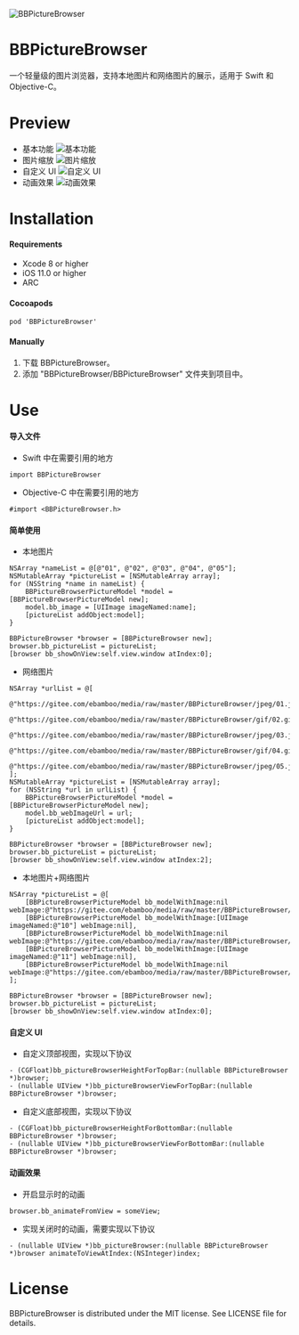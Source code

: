 ![BBPictureBrowser](https://gitee.com/ebamboo/media/raw/master/BBPictureBrowser/readme/title.png)
# BBPictureBrowser
一个轻量级的图片浏览器，支持本地图片和网络图片的展示，适用于 Swift 和 Objective-C。
# Preview
* 基本功能
![基本功能](https://gitee.com/ebamboo/media/raw/master/BBPictureBrowser/readme/simple.gif)
* 图片缩放
![图片缩放](https://gitee.com/ebamboo/media/raw/master/BBPictureBrowser/readme/scale.gif)
* 自定义 UI
![自定义 UI](https://gitee.com/ebamboo/media/raw/master/BBPictureBrowser/readme/customUI.gif)
* 动画效果
![动画效果](https://gitee.com/ebamboo/media/raw/master/BBPictureBrowser/readme/animation.gif)
# Installation
#### Requirements
* Xcode 8 or higher
* iOS 11.0 or higher
* ARC
#### Cocoapods
```
pod 'BBPictureBrowser'
```
#### Manually
1. 下载 BBPictureBrowser。
2. 添加 "BBPictureBrowser/BBPictureBrowser" 文件夹到项目中。
# Use
#### 导入文件
* Swift 中在需要引用的地方 
```
import BBPictureBrowser
```
* Objective-C 中在需要引用的地方
```
#import <BBPictureBrowser.h>
```
#### 简单使用
* 本地图片
```
NSArray *nameList = @[@"01", @"02", @"03", @"04", @"05"];
NSMutableArray *pictureList = [NSMutableArray array];
for (NSString *name in nameList) {
    BBPictureBrowserPictureModel *model = [BBPictureBrowserPictureModel new];
    model.bb_image = [UIImage imageNamed:name];
    [pictureList addObject:model];
}

BBPictureBrowser *browser = [BBPictureBrowser new];
browser.bb_pictureList = pictureList;
[browser bb_showOnView:self.view.window atIndex:0];
```
* 网络图片
```
NSArray *urlList = @[
    @"https://gitee.com/ebamboo/media/raw/master/BBPictureBrowser/jpeg/01.jpeg",
    @"https://gitee.com/ebamboo/media/raw/master/BBPictureBrowser/gif/02.gif",
    @"https://gitee.com/ebamboo/media/raw/master/BBPictureBrowser/jpeg/03.jpeg",
    @"https://gitee.com/ebamboo/media/raw/master/BBPictureBrowser/gif/04.gif",
    @"https://gitee.com/ebamboo/media/raw/master/BBPictureBrowser/jpeg/05.jpeg"
];
NSMutableArray *pictureList = [NSMutableArray array];
for (NSString *url in urlList) {
    BBPictureBrowserPictureModel *model = [BBPictureBrowserPictureModel new];
    model.bb_webImageUrl = url;
    [pictureList addObject:model];
}

BBPictureBrowser *browser = [BBPictureBrowser new];
browser.bb_pictureList = pictureList;
[browser bb_showOnView:self.view.window atIndex:2];
```
* 本地图片+网络图片
```
NSArray *pictureList = @[
    [BBPictureBrowserPictureModel bb_modelWithImage:nil webImage:@"https://gitee.com/ebamboo/media/raw/master/BBPictureBrowser/gif/01.gif"],
    [BBPictureBrowserPictureModel bb_modelWithImage:[UIImage imageNamed:@"10"] webImage:nil],
    [BBPictureBrowserPictureModel bb_modelWithImage:nil webImage:@"https://gitee.com/ebamboo/media/raw/master/BBPictureBrowser/gif/03.gif"],
    [BBPictureBrowserPictureModel bb_modelWithImage:[UIImage imageNamed:@"11"] webImage:nil],
    [BBPictureBrowserPictureModel bb_modelWithImage:nil webImage:@"https://gitee.com/ebamboo/media/raw/master/BBPictureBrowser/jpeg/05.jpeg"]
];

BBPictureBrowser *browser = [BBPictureBrowser new];
browser.bb_pictureList = pictureList;
[browser bb_showOnView:self.view.window atIndex:0];
```
#### 自定义 UI
* 自定义顶部视图，实现以下协议
```
- (CGFloat)bb_pictureBrowserHeightForTopBar:(nullable BBPictureBrowser *)browser;
- (nullable UIView *)bb_pictureBrowserViewForTopBar:(nullable BBPictureBrowser *)browser;
```
* 自定义底部视图，实现以下协议
```
- (CGFloat)bb_pictureBrowserHeightForBottomBar:(nullable BBPictureBrowser *)browser;
- (nullable UIView *)bb_pictureBrowserViewForBottomBar:(nullable BBPictureBrowser *)browser;
```
#### 动画效果
* 开启显示时的动画
```
browser.bb_animateFromView = someView;
```
* 实现关闭时的动画，需要实现以下协议
```
- (nullable UIView *)bb_pictureBrowser:(nullable BBPictureBrowser *)browser animateToViewAtIndex:(NSInteger)index;
```
# License
BBPictureBrowser is distributed under the MIT license. See LICENSE file for details.
